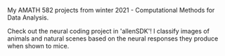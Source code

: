 My AMATH 582 projects from winter 2021 - Computational Methods for Data Analysis.

Check out the neural coding project in 'allenSDK'! I classify images of animals and natural scenes based on the neural responses they produce when shown to mice.

